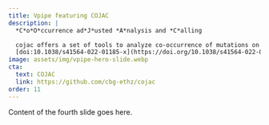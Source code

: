 ```yaml
---
title: Vpipe featuring COJAC
description: |
  *C*o*O*ccurrence ad*J*usted *A*nalysis and *C*alling

  cojac offers a set of tools to analyze co-occurrence of mutations on amplicons, e.g., for early detection of viral variants of concern in environmental samples such as wastewater samples.
  [doi:10.1038/s41564-022-01185-x](https://doi.org/10.1038/s41564-022-01185-x)
image: assets/img/vpipe-hero-slide.webp
cta:
  text: COJAC
  link: https://github.com/cbg-ethz/cojac
order: 11
---
```


Content of the fourth slide goes here.
